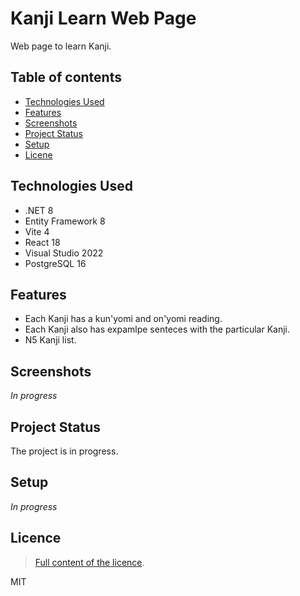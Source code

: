 # Kanji Learn Web Page
Web page to learn Kanji.

## Table of contents
* [Technologies Used](#technologies-used)
* [Features](#features)
* [Screenshots](#screenshots)
* [Project Status](#project-status)
* [Setup](#setup)
* [Licene](#licence)

## Technologies Used
- .NET 8
- Entity Framework 8
- Vite 4
- React 18
- Visual Studio 2022
- PostgreSQL 16

## Features
- Each Kanji has a kun'yomi and on'yomi reading.
- Each Kanji also has expamlpe senteces with the particular Kanji.
- N5 Kanji list.

## Screenshots
_In progress_

## Project Status
The project is in progress.

## Setup
_In progress_

## Licence
> [Full content of the licence](LICENSE).

MIT